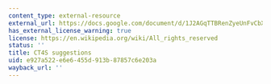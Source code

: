 ```yaml
---
content_type: external-resource
external_url: https://docs.google.com/document/d/1J2AGqTTBRenZyeUnFvCbXnFVjK5zzEFzMRS245M4wAc/edit?pli=1
has_external_license_warning: true
license: https://en.wikipedia.org/wiki/All_rights_reserved
status: ''
title: CT4S suggestions
uid: e927a522-e6e6-455d-913b-87857c6e203a
wayback_url: ''
---
```

